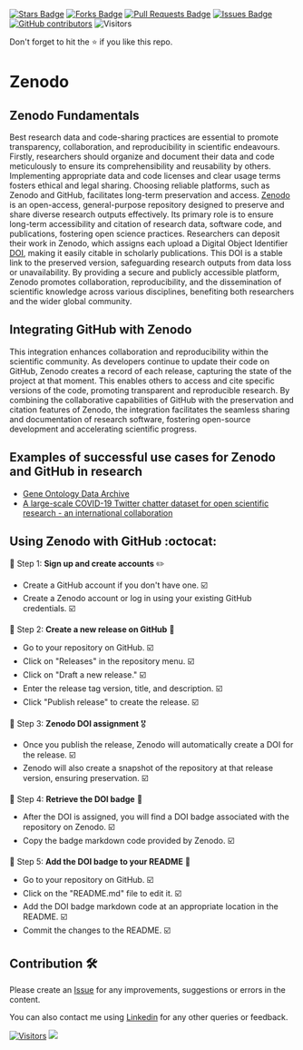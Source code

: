 <a href="https://github.com/drshahizan/learn-github/stargazers"><img src="https://img.shields.io/github/stars/drshahizan/learn-github" alt="Stars Badge"/></a>
<a href="https://github.com/drshahizan/learn-github/network/members"><img src="https://img.shields.io/github/forks/drshahizan/learn-github" alt="Forks Badge"/></a>
<a href="https://github.com/drshahizan/learn-github/pulls"><img src="https://img.shields.io/github/issues-pr/drshahizan/learn-github" alt="Pull Requests Badge"/></a>
<a href="https://github.com/drshahizan/learn-github/issues"><img src="https://img.shields.io/github/issues/drshahizan/learn-github" alt="Issues Badge"/></a>
<a href="https://github.com/drshahizan/learn-github/graphs/contributors"><img alt="GitHub contributors" src="https://img.shields.io/github/contributors/drshahizan/learn-github?color=2b9348"></a>
![Visitors](https://api.visitorbadge.io/api/visitors?path=https%3A%2F%2Fgithub.com%2Fdrshahizan%2Flearn-github&labelColor=%23d9e3f0&countColor=%23697689&style=flat)

Don't forget to hit the :star: if you like this repo.

# Zenodo

## Zenodo Fundamentals
Best research data and code-sharing practices are essential to promote transparency, collaboration, and reproducibility in scientific endeavours. Firstly, researchers should organize and document their data and code meticulously to ensure its comprehensibility and reusability by others. Implementing appropriate data and code licenses and clear usage terms fosters ethical and legal sharing. Choosing reliable platforms, such as Zenodo and GitHub, facilitates long-term preservation and access.
[Zenodo](https://zenodo.org/) is an open-access, general-purpose repository designed to preserve and share diverse research outputs effectively. Its primary role is to ensure long-term accessibility and citation of research data, software code, and publications, fostering open science practices. Researchers can deposit their work in Zenodo, which assigns each upload a Digital Object Identifier [DOI](https://apastyle.apa.org/learn/faqs/what-is-doi), making it easily citable in scholarly publications. This DOI is a stable link to the preserved version, safeguarding research outputs from data loss or unavailability. By providing a secure and publicly accessible platform, Zenodo promotes collaboration, reproducibility, and the dissemination of scientific knowledge across various disciplines, benefiting both researchers and the wider global community.

## Integrating GitHub with Zenodo
This integration enhances collaboration and reproducibility within the scientific community. As developers continue to update their code on GitHub, Zenodo creates a record of each release, capturing the state of the project at that moment. This enables others to access and cite specific versions of the code, promoting transparent and reproducible research. By combining the collaborative capabilities of GitHub with the preservation and citation features of Zenodo, the integration facilitates the seamless sharing and documentation of research software, fostering open-source development and accelerating scientific progress.
## Examples of successful use cases for Zenodo and GitHub in research
* [Gene Ontology Data Archive](https://www.sciencedirect.com/science/article/pii/S2405676622000166?via%3Dihub)
* [A large-scale COVID-19 Twitter chatter dataset for open scientific research - an international collaboration](https://zenodo.org/record/7834392)

## Using Zenodo with GitHub :octocat:

🔘 Step 1: **Sign up and create accounts** :pencil2:
   - Create a GitHub account if you don't have one. :ballot_box_with_check:
   - Create a Zenodo account or log in using your existing GitHub credentials. :ballot_box_with_check:

🚀 Step 2: **Create a new release on GitHub** :rocket:
   - Go to your repository on GitHub. :ballot_box_with_check:
   - Click on "Releases" in the repository menu. :ballot_box_with_check:
   - Click on "Draft a new release." :ballot_box_with_check:
   - Enter the release tag version, title, and description. :ballot_box_with_check:
   - Click "Publish release" to create the release. :ballot_box_with_check:

🎉 Step 3: **Zenodo DOI assignment** :medal_military:
   - Once you publish the release, Zenodo will automatically create a DOI for the release. :ballot_box_with_check:
   - Zenodo will also create a snapshot of the repository at that release version, ensuring preservation. :ballot_box_with_check:

📎 Step 4: **Retrieve the DOI badge** :bookmark_tabs:
   - After the DOI is assigned, you will find a DOI badge associated with the repository on Zenodo. :ballot_box_with_check:
   - Copy the badge markdown code provided by Zenodo. :ballot_box_with_check:

📝 Step 5: **Add the DOI badge to your README** :memo:
   - Go to your repository on GitHub. :ballot_box_with_check:
   - Click on the "README.md" file to edit it. :ballot_box_with_check:
   - Add the DOI badge markdown code at an appropriate location in the README. :ballot_box_with_check:
   - Commit the changes to the README. :ballot_box_with_check:


## Contribution 🛠️
Please create an [Issue](https://github.com/drshahizan/learn-github/issues) for any improvements, suggestions or errors in the content.

You can also contact me using [Linkedin](https://www.linkedin.com/in/drshahizan/) for any other queries or feedback.

[![Visitors](https://api.visitorbadge.io/api/visitors?path=https%3A%2F%2Fgithub.com%2Fdrshahizan&labelColor=%23697689&countColor=%23555555&style=plastic)](https://visitorbadge.io/status?path=https%3A%2F%2Fgithub.com%2Fdrshahizan)
![](https://hit.yhype.me/github/profile?user_id=81284918)



